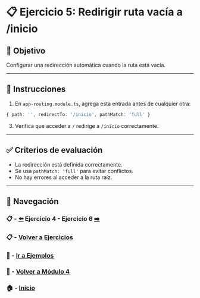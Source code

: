 # 📋 Ejercicio 5: Redirigir ruta vacía a /inicio

## 🎯 Objetivo
Configurar una redirección automática cuando la ruta está vacía.

---

## 📝 Instrucciones
1. En `app-routing.module.ts`, agrega esta entrada antes de cualquier otra:

```ts
{ path: '', redirectTo: '/inicio', pathMatch: 'full' }
```

3. Verifica que acceder a `/` redirige a `/inicio` correctamente.

---

## ✅ Criterios de evaluación
- La redirección está definida correctamente.
- Se usa `pathMatch: 'full'` para evitar conflictos.
- No hay errores al acceder a la ruta raíz.


---

## 🔁 Navegación

### 📋 - [⬅️](./Ejercicio_4.md) Ejercicio 4 - Ejercicio 6 [➡️](./Ejercicio_6.md)

### 📋 - [Volver a Ejercicios](../README.md)

### 🧪 - [Ir a Ejemplos](../../Ejemplos/README.md)

### 📘 - [Volver a Módulo 4](../../Modulo_4.md) 

### 🏠 - [Inicio](../../../README.md)

